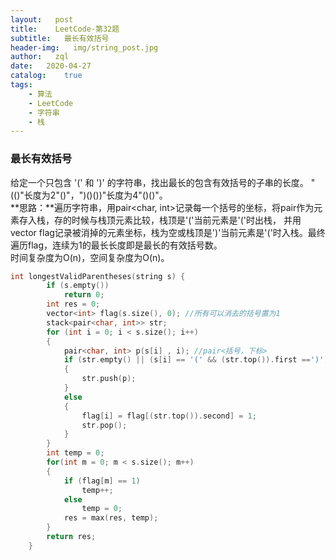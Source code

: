 ```yaml
---
layout:   post
title:    LeetCode-第32题
subtitle:   最长有效括号
header-img:   img/string_post.jpg
author:   zql
date:   2020-04-27
catalog:    true
tags:
    - 算法
    - LeetCode
    - 字符串
    - 栈
---
```

### 最长有效括号
给定一个只包含 '(' 和 ')' 的字符串，找出最长的包含有效括号的子串的长度。 "(()"长度为2"()"，")()())"长度为4"()()"。  
**思路：**遍历字符串，用pair<char, int>记录每一个括号的坐标，将pair作为元素存入栈，存的时候与栈顶元素比较，栈顶是'('当前元素是'('时出栈，
并用vector<int> flag记录被消掉的元素坐标，栈为空或栈顶是')'当前元素是'('时入栈。最终遍历flag，连续为1的最长长度即是最长的有效括号数。  
时间复杂度为O(n)，空间复杂度为O(n)。  
```c++
int longestValidParentheses(string s) {
        if (s.empty())
            return 0;
        int res = 0;
        vector<int> flag(s.size(), 0); //所有可以消去的括号置为1
        stack<pair<char, int>> str;
        for (int i = 0; i < s.size(); i++)
        {
            pair<char, int> p(s[i] , i); //pair<括号，下标>
            if (str.empty() || (s[i] == '(' && (str.top()).first ==')') || s[i] == (str.top()).first)
            {
                str.push(p);
            }
            else
            {
                flag[i] = flag[(str.top()).second] = 1;
                str.pop();
            }
        }
        int temp = 0;
        for(int m = 0; m < s.size(); m++)
        {
            if (flag[m] == 1)
                temp++;
            else
                temp = 0;
            res = max(res, temp);
        }
        return res;
    }
```
